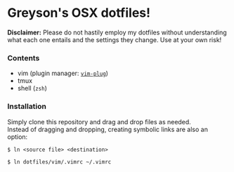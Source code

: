 # Greyson's OSX dotfiles!

**Disclaimer:** Please do not hastily employ my dotfiles without understanding what each one entails and the settings they change. Use at your own risk!

### Contents
* vim (plugin manager: [`vim-plug`](https://github.com/junegunn/vim-plug))
* tmux
* shell (`zsh`)

### Installation
Simply clone this repository and drag and drop files as needed.<br>
Instead of dragging and dropping, creating symbolic links are also an option:
```
$ ln <source file> <destination>
```
```
$ ln dotfiles/vim/.vimrc ~/.vimrc
```
